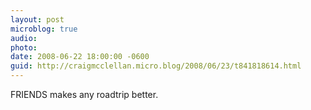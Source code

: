 ```yaml
---
layout: post
microblog: true
audio: 
photo: 
date: 2008-06-22 18:00:00 -0600
guid: http://craigmcclellan.micro.blog/2008/06/23/t841818614.html
---
```

FRIENDS makes any roadtrip better.

